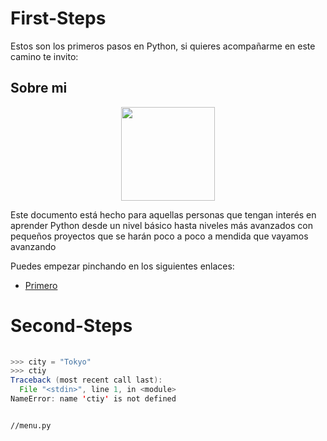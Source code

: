 # First-Steps

Estos son los primeros pasos en Python, si quieres acompañarme en este camino te invito:

## Sobre mi

<p align="center">
<img src="https://user-images.githubusercontent.com/1339349/191783230-5b506457-677b-49a2-a816-de538fe80c82.png" width="150px">
</p>

Este documento está hecho para aquellas personas que tengan interés en aprender Python desde un nivel básico hasta niveles más avanzados con pequeños proyectos que se harán poco a poco a mendida que vayamos avanzando

Puedes empezar pinchando en los siguientes enlaces:

- [Primero](https://www.python.org/downloads/)
 
# Second-Steps


```java
		
>>> city = "Tokyo"
>>> ctiy
Traceback (most recent call last):
  File "<stdin>", line 1, in <module>
NameError: name 'ctiy' is not defined

```
```
		
//menu.py
		
```		
